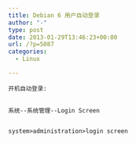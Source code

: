 ```yaml
---
title: Debian 6 用户自动登录
author: "-"
type: post
date: 2013-01-29T13:46:23+00:00
url: /?p=5087
categories:
  - Linux

---
```




  
    开机自动登录: 
  
  
    系统--系统管理--Login Screen
  
  
    system>administration>login screen
  
  
  
